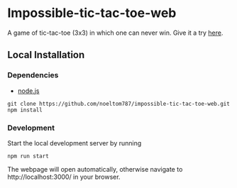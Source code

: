 # Impossible-tic-tac-toe-web

A game of tic-tac-toe (3x3) in which one can never win.
Give it a try <a href='https://noeltom787-impossible-tic-tac-toe.netlify.app/' target='_blank'>here</a>.

## Local Installation

### Dependencies

- [node.js](https://nodejs.org)

```
git clone https://github.com/noeltom787/impossible-tic-tac-toe-web.git
npm install
```
### Development

Start the local development server by running

```
npm run start
```

The webpage will open automatically, otherwise navigate to http://localhost:3000/ in your browser.
